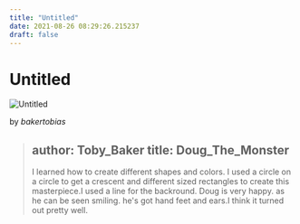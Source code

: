 ```yaml
---
title: "Untitled"
date: 2021-08-26 08:29:26.215237
draft: false
---
```


# Untitled

![Untitled](../images/a18fe272-0671-11ec-a7fe-1e00f30e0089.png)

by *bakertobias*



> author: Toby_Baker
> title: Doug_The_Monster
> ---
> 
> I learned how to create different shapes and colors. I used a circle on a circle to get a crescent and different sized rectangles to create this masterpiece.I used a line for the backround. Doug is very happy. as he can be seen smiling. he's got hand feet and ears.I think it turned out pretty well.